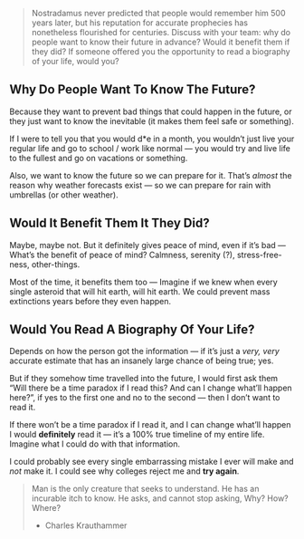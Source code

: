 > Nostradamus never predicted that people would remember him 500 years later, but his reputation for accurate prophecies has nonetheless flourished for centuries. Discuss with your team: why do people want to know their future in advance? Would it benefit them if they did? If someone offered you the opportunity to read a biography of your life, would you?

## Why Do People Want To Know The Future?

Because they want to prevent bad things that could happen in the future, or they just want to know the inevitable (it makes them feel safe or something).

If I were to tell you that you would d\*e in a month, you wouldn’t just live your regular life and go to school / work like normal — you would try and live life to the fullest and go on vacations or something.

Also, we want to know the future so we can prepare for it. That’s *almost* the reason why weather forecasts exist — so we can prepare for rain with umbrellas (or other weather).

## Would It Benefit Them It They Did?

Maybe, maybe not. But it definitely gives peace of mind, even if it’s bad — What’s the benefit of peace of mind? Calmness, serenity (?), stress-free-ness, other-things.

Most of the time, it benefits them too — Imagine if we knew when every single asteroid that will hit earth, will hit earth. We could prevent mass extinctions years before they even happen.

## Would You Read A Biography Of Your Life?

Depends on how the person got the information — if it’s just a *very, very* accurate estimate that has an insanely large chance of being true; yes.

But if they somehow time travelled into the future, I would first ask them “Will there be a time paradox if I read this? And can I change what’ll happen here?”, if yes to the first one and no to the second — then I don’t want to read it.

If there won’t be a time paradox if I read it, and I can change what’ll happen I would **definitely** read it — it’s a 100% true timeline of my entire life. Imagine what I could do with that information.

I could probably see every single embarrassing mistake I ever will make and *not* make it. I could see why colleges reject me and **try again**.

> Man is the only creature that seeks to understand. He has an incurable itch to know. He asks, and cannot stop asking, Why? How? Where?
>  - Charles Krauthammer
